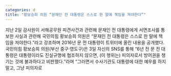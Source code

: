 ```yaml
---
categories: d
title: "황보승희 의원 “문재인 전 대통령은 스스로 한 말에 책임을 져야한다”"
---
```

지난 2일 감사원이 서해공무원 피견사건과 관련해 문재인 전 대통령에게 서면조사를 통보한 사실과 관련해 국민의힘 황보승희 의원은 “문재인 전 대통령은 스스로 한 말에 책임을 져야한다.”라고 강조하며 2016년 문 전 대통령이 트위터에 올린 내용을 공개했다.국민의힘 황보승희 의원(부산 중구·영도구)은 3일 자신의 SNS를 통해 “6년 전 문 전 대통령은 대통령이라도 진실규명에 협조하지 않으면, (이 행위는) 피의자로서 방어권을 챙기는 것에 불과하다고 비판했다.”라며 “그러면서 수사기관도 대통령에 대한 예우를 하지 말고, 그냥 피의자로